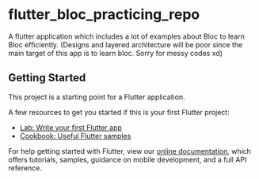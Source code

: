 # flutter_bloc_practicing_repo

A flutter application which includes a lot of examples about Bloc to learn Bloc efficiently. (Designs and layered architecture will be poor since the main target of this app is to learn bloc. Sorry for messy codes xd)

## Getting Started

This project is a starting point for a Flutter application.

A few resources to get you started if this is your first Flutter project:

- [Lab: Write your first Flutter app](https://flutter.dev/docs/get-started/codelab)
- [Cookbook: Useful Flutter samples](https://flutter.dev/docs/cookbook)

For help getting started with Flutter, view our
[online documentation](https://flutter.dev/docs), which offers tutorials,
samples, guidance on mobile development, and a full API reference.
